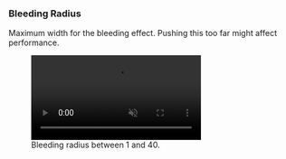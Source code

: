 ### Bleeding Radius
Maximum width for the bleeding effect. Pushing this too far might affect performance.
<figure>
	<video autoplay loop muted playsinline>
	  <source src="/media/styles/watercolor/bleeding-radius.mp4" type="video/mp4">
	</video>
	<figcaption>Bleeding radius between 1 and 40.</figcaption>
</figure>
